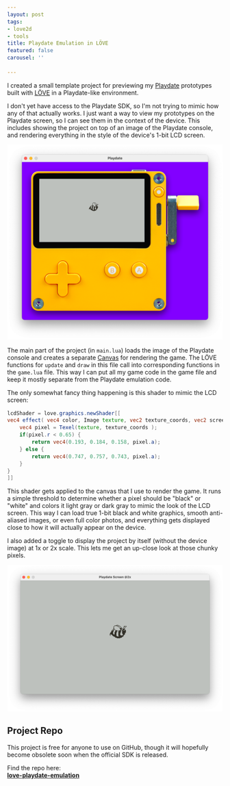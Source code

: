 ```yaml
---
layout: post
tags:
- love2d
- tools
title: Playdate Emulation in LÖVE
featured: false
carousel: ''

---
```

I created a small template project for previewing my [Playdate](https://play.date/) prototypes built with [LÖVE](https://love2d.org/) in a Playdate-like environment.

I don't yet have access to the Playdate SDK, so I'm not trying to mimic how any of that actually works. I just want a way to view my prototypes on the Playdate screen, so I can see them in the context of the device. This includes showing the project on top of an image of the Playdate console, and rendering everything in the style of the device's 1-bit LCD screen.

![Playdate emulation in action](/images/posts/2020-12/playdate-device.png)

The main part of the project (in `main.lua`) loads the image of the Playdate console and creates a separate [Canvas](https://love2d.org/wiki/Canvas) for rendering the game. The LÖVE functions for `update` and `draw` in this file call into corresponding functions in the `game.lua` file. This way I can put all my game code in the game file and keep it mostly separate from the Playdate emulation code.

The only somewhat fancy thing happening is this shader to mimic the LCD screen:

```glsl
lcdShader = love.graphics.newShader[[
vec4 effect( vec4 color, Image texture, vec2 texture_coords, vec2 screen_coords ){
    vec4 pixel = Texel(texture, texture_coords );
    if(pixel.r < 0.65) {
        return vec4(0.193, 0.184, 0.158, pixel.a);
    } else {
        return vec4(0.747, 0.757, 0.743, pixel.a);
    }
}
]]
```

This shader gets applied to the canvas that I use to render the game. It runs a simple threshold to determine whether a pixel should be "black" or "white" and colors it light gray or dark gray to mimic the look of the LCD screen. This way I can load true 1-bit black and white graphics, smooth anti-aliased images, or even full color photos, and everything gets displayed close to how it will actually appear on the device.

I also added a toggle to display the project by itself (without the device image) at 1x or 2x scale. This lets me get an up-close look at those chunky pixels.

![Project-only view](/images/posts/2020-12/playdate-window.png)

## Project Repo

This project is free for anyone to use on GitHub, though it will hopefully become obsolete soon when the official SDK is released.

Find the repo here:  
**[love-playdate-emulation](https://github.com/cadin/love-playdate-emulation)**


